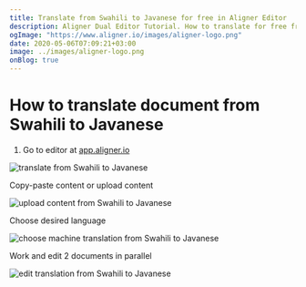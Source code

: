 ```yaml
---
title: Translate from Swahili to Javanese for free in Aligner Editor
description: Aligner Dual Editor Tutorial. How to translate for free from Swahili to Javanese. Aligner is multilingual document management platform. 
ogImage: "https://www.aligner.io/images/aligner-logo.png"
date: 2020-05-06T07:09:21+03:00
image: ../images/aligner-logo.png
onBlog: true
---
```


# How to translate document from Swahili to Javanese

1. Go to editor at [app.aligner.io](https://app.aligner.io "Aligner App web page")

![translate from Swahili to Javanese](../aligner-blank-editor.png "translate from Swahili to Javanese")

Copy-paste content or upload content

![upload content from Swahili to Javanese](../aligner-uploaded-document.png "upload content from Swahili to Javanese")

Choose desired language

![choose machine translation from Swahili to Javanese](../aligner-language-dropdown.png "choose machine translation from Swahili to Javanese")

Work and edit 2 documents in parallel

![edit translation from Swahili to Javanese](../aligner-double-sitded-editor.png "edit translation from Swahili to Javanese")

